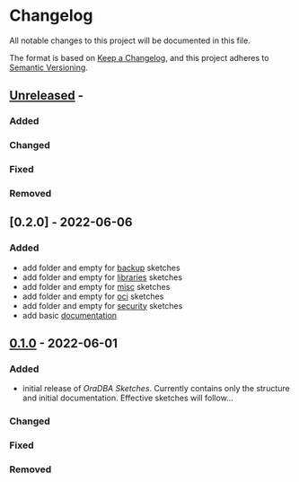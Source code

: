 # Changelog
<!-- markdownlint-disable MD013 -->
<!-- markdownlint-configure-file { "MD024":{"allow_different_nesting": true }} -->
All notable changes to this project will be documented in this file.

The format is based on [Keep a Changelog](https://keepachangelog.com/en/1.0.0/),
and this project adheres to [Semantic Versioning](https://semver.org/spec/v2.0.0.html).

## [Unreleased] -

### Added

### Changed

### Fixed

### Removed

## [0.2.0] - 2022-06-06

### Added

- add folder and empty for [backup](backup/README.md) sketches
- add folder and empty for [libraries](libraries/README.md) sketches
- add folder and empty for [misc](misc/README.md) sketches
- add folder and empty for [oci](oci/README.md) sketches
- add folder and empty for [security](security/README.md) sketches
- add basic [documentation](README.md)

## [0.1.0] - 2022-06-01

### Added

- initial release of *OraDBA Sketches*. Currently contains only the structure and initial documentation. Effective sketches will follow...

### Changed

### Fixed

### Removed

[unreleased]: https://github.com/sketches/oradba
[0.1.0]: https://github.com/oehrlis/sketches/releases/tag/v0.1.0
